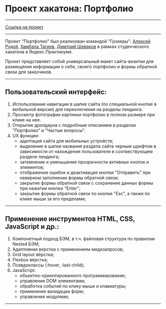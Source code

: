 # Проект хакатона: Портфолио

------

[Ссылка на проект](https://ygrokers.github.io/grokaem-hackathon/)

------

Проект "Портфолио" был реализован командой "Грокеры": [Алексей Рудой](https://github.com/a1rudy), [Хамбала Тагиев](https://github.com/KhanTagiev), [Дмитрий Шевяков](https://github.com/Shevviakov) в рамках студенческого хакатона в Яндекс.Практикуме.

  Проект представляет собой универсальный макет сайта-визитки для размещения информации о себе, своего портфолио и формы обратной связи для заказчиков.

------

## Пользовательский интерфейс:
1. Использование навигации в шапке сайта (по специальной кнопке в мобильной версии) для переключения на разделы лендинга.
2. Просмотр фотографии картинки портфолио в полном размере при клике на нее.
3. Открытие дропдауна с подробным описанием в разделах "Портфолио" и "Частые вопросы".
4. UX функции:
    * адаптация сайта для мобильных устройств;
    * выделение в шапке названия раздела сайта черным шрифтом в зависимости от нахождения пользователя в соотвествующем разделе лендинга;
    * затемнение и уменьшение прозрачности активных кнопок и элементов;
    * отображение ошибок и деактивация кнопки "Отправить" при неверном заполнении формы обратной связи;
    * закрытие формы обратной связи с сохранение данных формы при нажатии кнопки "Enter";
    * закрытие формы обратной связи по кнопке "Esc", а также по клике мыши за его пределами;

------

## Применение инструментов HTML, CSS, JavaScript и др.:
1. Компонетный подход БЭМ, в т.ч. файловая структура по правилам Nested БЭМ;
2. Адаптивная верстка с применением медизапросов;
3. Grid layout вёрстка;
4. Flexbox вёрстка;
5. Псевдоклассы (:hover, :last-child);
6. JavaScript:
    * объектно-ориентированного программирование;
    * управление DOM элементами;
    * обработка событий по клику мыши и клавиатуры;
    * применение валидации форм;
    * управление модулями;

------
